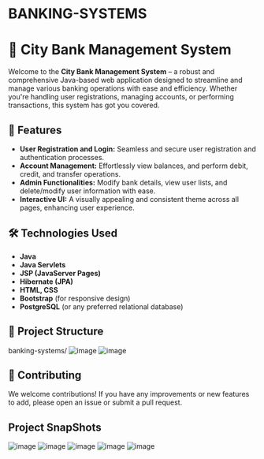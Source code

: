 # BANKING-SYSTEMS
# 🌆 City Bank Management System

Welcome to the **City Bank Management System** – a robust and comprehensive Java-based web application designed to streamline and manage various banking operations with ease and efficiency. Whether you're handling user registrations, managing accounts, or performing transactions, this system has got you covered.

## 🚀 Features

- **User Registration and Login:** Seamless and secure user registration and authentication processes.
- **Account Management:** Effortlessly view balances, and perform debit, credit, and transfer operations.
- **Admin Functionalities:** Modify bank details, view user lists, and delete/modify user information with ease.
- **Interactive UI:** A visually appealing and consistent theme across all pages, enhancing user experience.

## 🛠 Technologies Used

- **Java**
- **Java Servlets**
- **JSP (JavaServer Pages)**
- **Hibernate (JPA)**
- **HTML, CSS**
- **Bootstrap** (for responsive design)
- **PostgreSQL** (or any preferred relational database)

## 📂 Project Structure
banking-systems/
![image](https://github.com/user-attachments/assets/338ce1f9-d3af-49c3-af27-2072f6715c51)
![image](https://github.com/user-attachments/assets/2559957e-3109-4a63-aafc-a5293ca462c7)


## 🤝 Contributing
We welcome contributions! If you have any improvements or new features to add, please open an issue or submit a pull request.

## Project SnapShots
![image](https://github.com/user-attachments/assets/5646b207-300b-40b9-ac7c-7d3ba0160c4c)
![image](https://github.com/user-attachments/assets/8ac96807-0810-453b-b323-8cb2e5d1bda3)
![image](https://github.com/user-attachments/assets/f75fd562-67ef-468d-a21d-782f89dcdc87)
![image](https://github.com/user-attachments/assets/60679b38-779e-4191-a4d6-19d85969033d)
![image](https://github.com/user-attachments/assets/e0fb4c14-90be-477d-9465-2fc400e9604d)


